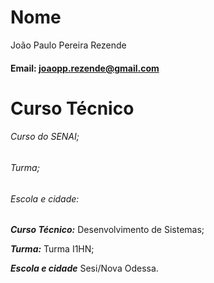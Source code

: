 # Nome
João Paulo Pereira Rezende

####  Email: joaopp.rezende@gmail.com

# Curso Técnico

###### Curso do SENAI;
###### Turma;
###### Escola e cidade:

***Curso Técnico:*** 
Desenvolvimento de Sistemas;

***Turma:***
Turma I1HN;

***Escola e cidade***
Sesi/Nova Odessa.
